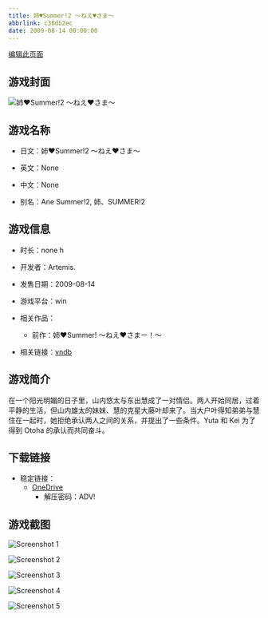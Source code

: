 ```yaml
---
title: 姉♥Summer!2 ～ねえ♥さま～
abbrlink: c36db2ec
date: 2009-08-14 00:00:00
---
```

[编辑此页面](https://github.com/ACG-3/ADV3-source/blob/main/source/_posts/games/%E5%A7%89%E2%99%A5Summer%21%20%EF%BD%9E%E3%81%AD%E3%81%88%E2%99%A5%E3%81%95%E3%81%BE%E3%83%BC%EF%BC%81%EF%BD%9E.md)

## 游戏封面

![姉♥Summer!2 ～ねえ♥さま～](https://pan.timero.xyz/d/onedrive/img_lib_001/%E5%A7%89%E2%99%A5Summer%21%20%EF%BD%9E%E3%81%AD%E3%81%88%E2%99%A5%E3%81%95%E3%81%BE%E3%83%BC%EF%BC%81%EF%BD%9E_cover.avif)


## 游戏名称

- 日文：姉♥Summer!2 ～ねえ♥さま～
- 英文：None
- 中文：None

- 别名：Ane Summer!2, 姉、SUMMER!2


## 游戏信息

- 时长：none h
- 开发者：Artemis.
- 发售日期：2009-08-14
- 游戏平台：win
- 相关作品：
   - 前作：姉♥Summer! ～ねえ♥さまー！～

- 相关链接：[vndb](https://vndb.org/v3107)


## 游戏简介

在一个阳光明媚的日子里，山内悠太与东出慧成了一对情侣。两人开始同居，过着平静的生活，但山内雄太的妹妹、慧的克星大藤叶却来了。当大户叶得知弟弟与慧住在一起时，她拒绝承认两人之间的关系，并提出了一些条件。Yuta 和 Kei 为了得到 Otoha 的承认而共同奋斗。




## 下载链接

- 稳定链接：
    - [OneDrive](https://pan.timero.xyz/onedrive/adv_lib_001/%E5%A7%89%E2%99%A5Summer%21%20%EF%BD%9E%E3%81%AD%E3%81%88%E2%99%A5%E3%81%95%E3%81%BE%E3%83%BC%EF%BC%81%EF%BD%9E)
        - 解压密码：ADV!



## 游戏截图


![Screenshot 1](https://pan.timero.xyz/d/onedrive/img_lib_001/%E5%A7%89%E2%99%A5Summer%21%20%EF%BD%9E%E3%81%AD%E3%81%88%E2%99%A5%E3%81%95%E3%81%BE%E3%83%BC%EF%BC%81%EF%BD%9E_Screenshot_1.avif)

![Screenshot 2](https://pan.timero.xyz/d/onedrive/img_lib_001/%E5%A7%89%E2%99%A5Summer%21%20%EF%BD%9E%E3%81%AD%E3%81%88%E2%99%A5%E3%81%95%E3%81%BE%E3%83%BC%EF%BC%81%EF%BD%9E_Screenshot_2.avif)

![Screenshot 3](https://pan.timero.xyz/d/onedrive/img_lib_001/%E5%A7%89%E2%99%A5Summer%21%20%EF%BD%9E%E3%81%AD%E3%81%88%E2%99%A5%E3%81%95%E3%81%BE%E3%83%BC%EF%BC%81%EF%BD%9E_Screenshot_3.avif)

![Screenshot 4](https://pan.timero.xyz/d/onedrive/img_lib_001/%E5%A7%89%E2%99%A5Summer%21%20%EF%BD%9E%E3%81%AD%E3%81%88%E2%99%A5%E3%81%95%E3%81%BE%E3%83%BC%EF%BC%81%EF%BD%9E_Screenshot_4.avif)

![Screenshot 5](https://pan.timero.xyz/d/onedrive/img_lib_001/%E5%A7%89%E2%99%A5Summer%21%20%EF%BD%9E%E3%81%AD%E3%81%88%E2%99%A5%E3%81%95%E3%81%BE%E3%83%BC%EF%BC%81%EF%BD%9E_Screenshot_5.avif)

